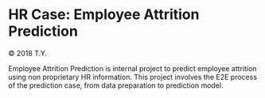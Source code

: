 # HR Case: Employee Attrition Prediction

© 2018 T.Y.


Employee Attrition Prediction is internal project to predict employee attrition using non proprietary HR information.
This project involves the E2E process of the prediction case, from data preparation to prediction model.
